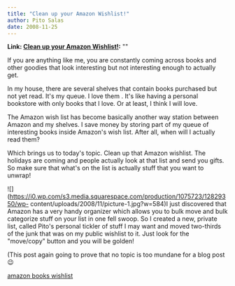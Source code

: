 ```yaml
---
title: "Clean up your Amazon Wishlist!"
author: Pito Salas
date: 2008-11-25
---
```


**Link: [Clean up your Amazon Wishlist!](None):** ""

If you are anything like me, you are constantly coming across books and other
goodies that look interesting but not interesting enough to actually get.

In my house, there are several shelves that contain books purchased but not
yet read. It's my queue. I love them . It's like having a personal bookstore
with only books that I love. Or at least, I think I will love.

The Amazon wish list has become basically another way station between Amazon
and my shelves. I save money by storing part of my queue of interesting books
inside Amazon's wish list. After all, when will I actually read them?

Which brings us to today's topic. Clean up that Amazon wishlist. The holidays
are coming and people actually look at that list and send you gifts. So make
sure that what's on the list is actually stuff that you want to unwrap!

![](https://i0.wp.com/s3.media.squarespace.com/production/1075723/12829350/wp-
content/uploads/2008/11/picture-1.jpg?w=584)I just discovered that Amazon has
a very handy organizer which allows you to bulk move and bulk categorize stuff
on your list in one fell swoop. So I created a new, private list, called
Pito's personal tickler of stuff I may want and moved two-thirds of the junk
that was on my public wishlist to it. Just look for the "move/copy" button and
you will be golden!

(This post again going to prove that no topic is too mundane for a blog post 😉

[amazon books wishlist](<http://technorati.com/tag/amazon%20books%20wishlist>)


